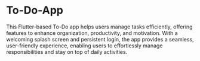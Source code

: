 # To-Do-App
This Flutter-based To-Do app helps users manage tasks efficiently, offering features to enhance organization, productivity, and motivation. With a welcoming splash screen and persistent login, the app provides a seamless, user-friendly experience, enabling users to effortlessly manage responsibilities and stay on top of daily activities.
